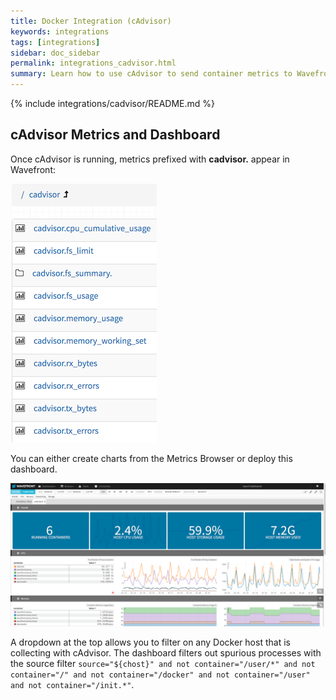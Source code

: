 ```yaml
---
title: Docker Integration (cAdvisor)
keywords: integrations
tags: [integrations]
sidebar: doc_sidebar
permalink: integrations_cadvisor.html
summary: Learn how to use cAdvisor to send container metrics to Wavefront.
---
```


{% include integrations/cadvisor/README.md %}

## cAdvisor Metrics and Dashboard
Once cAdvisor is running, metrics prefixed with **cadvisor.** appear in Wavefront:

![cadvisor metrics](images/cadvisor_metrics.png)

You can either create charts from the Metrics Browser or deploy this dashboard. 

![cadvisor dashboard](images/cadvisor_dashboard.png)

A dropdown at the top allows you to filter on any Docker host that is collecting with cAdvisor. The dashboard filters out spurious processes with the source filter `source="${chost}" and not container="/user/*" and not container="/" and not container="/docker" and not container="/user" and not container="/init.*"`.
